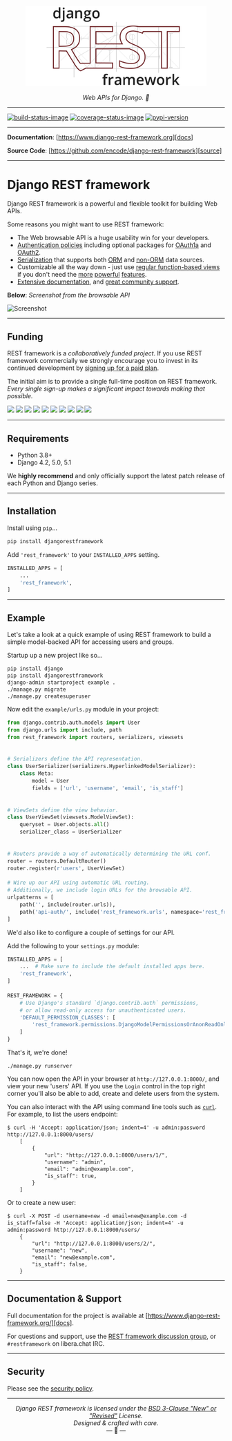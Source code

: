 <p align="center">
  <a href="https://www.django-rest-framework.org/"><img width="420px" src="https://raw.githubusercontent.com/encode/django-rest-framework/refs/heads/master/docs/img/logo.png" alt='rest_framework'></a>
</p>
<p align="center">
    <em>Web APIs for Django. 🎸</em>
</p>

---

[![build-status-image]][build-status]
[![coverage-status-image]][codecov]
[![pypi-version]][pypi]

[build-status-image]: https://github.com/encode/django-rest-framework/actions/workflows/main.yml/badge.svg
[build-status]: https://github.com/encode/django-rest-framework/actions/workflows/main.yml
[coverage-status-image]: https://img.shields.io/codecov/c/github/encode/django-rest-framework/master.svg
[codecov]: https://codecov.io/github/encode/django-rest-framework?branch=master
[pypi-version]: https://img.shields.io/pypi/v/djangorestframework.svg
[pypi]: https://pypi.org/project/djangorestframework/

---

**Documentation**: [https://www.django-rest-framework.org][docs]

**Source Code**: [https://github.com/encode/django-rest-framework][source]

---

# Django REST framework

Django REST framework is a powerful and flexible toolkit for building Web APIs.

Some reasons you might want to use REST framework:

* The Web browsable API is a huge usability win for your developers.
* [Authentication policies][authentication] including optional packages for [OAuth1a][oauth1-section]
  and [OAuth2][oauth2-section].
* [Serialization][serializers] that supports both [ORM][modelserializer-section] and [non-ORM][serializer-section] data
  sources.
* Customizable all the way down - just use [regular function-based views][functionview-section] if you don't need
  the [more][generic-views] [powerful][viewsets] [features][routers].
* [Extensive documentation][docs], and [great community support][group].

[oauth1-section]: https://www.django-rest-framework.org/api-guide/authentication/#django-rest-framework-oauth
[oauth2-section]: https://www.django-rest-framework.org/api-guide/authentication/#django-oauth-toolkit
[serializer-section]: https://www.django-rest-framework.org/api-guide/serializers/#serializers
[modelserializer-section]: https://www.django-rest-framework.org/api-guide/serializers/#modelserializer
[functionview-section]: https://www.django-rest-framework.org/api-guide/views/#function-based-views
[generic-views]: https://www.django-rest-framework.org/api-guide/generic-views/
[viewsets]: https://www.django-rest-framework.org/api-guide/viewsets/
[routers]: https://www.django-rest-framework.org/api-guide/routers/
[serializers]: https://www.django-rest-framework.org/api-guide/serializers/
[authentication]: https://www.django-rest-framework.org/api-guide/authentication/]()

**Below**: *Screenshot from the browsable API*

![Screenshot][image]

---

## Funding

REST framework is a *collaboratively funded project*. If you use
REST framework commercially we strongly encourage you to invest in its
continued development by [signing up for a paid plan][funding].

The initial aim is to provide a single full-time position on REST framework.
*Every single sign-up makes a significant impact towards making that possible.*

[![][sentry-img]][sentry-url]
[![][stream-img]][stream-url]
[![][spacinov-img]][spacinov-url]
[![][retool-img]][retool-url]
[![][bitio-img]][bitio-url]
[![][posthog-img]][posthog-url]
[![][cryptapi-img]][cryptapi-url]
[![][fezto-img]][fezto-url]
[![][svix-img]][svix-url]
[![][zuplo-img]][zuplo-url]

[funding]: https://fund.django-rest-framework.org/topics/funding/
[sponsors]: https://fund.django-rest-framework.org/topics/funding/#our-sponsors

[sentry-img]: https://raw.githubusercontent.com/encode/django-rest-framework/master/docs/img/premium/sentry-readme.png
[sentry-url]: https://getsentry.com/welcome/

[stream-img]: https://raw.githubusercontent.com/encode/django-rest-framework/master/docs/img/premium/stream-readme.png
[stream-url]: https://getstream.io/?utm_source=DjangoRESTFramework&utm_medium=Webpage_Logo_Ad&utm_content=Developer&utm_campaign=DjangoRESTFramework_Jan2022_HomePage

[spacinov-img]: https://raw.githubusercontent.com/encode/django-rest-framework/master/docs/img/premium/spacinov-readme.png
[spacinov-url]: https://www.spacinov.com/

[retool-img]: https://raw.githubusercontent.com/encode/django-rest-framework/master/docs/img/premium/retool-readme.png
[retool-url]: https://retool.com/?utm_source=djangorest&utm_medium=sponsorship

[bitio-img]: https://raw.githubusercontent.com/encode/django-rest-framework/master/docs/img/premium/bitio-readme.png
[bitio-url]: https://bit.io/jobs?utm_source=DRF&utm_medium=sponsor&utm_campaign=DRF_sponsorship

[posthog-img]: https://raw.githubusercontent.com/encode/django-rest-framework/master/docs/img/premium/posthog-readme.png
[posthog-url]: https://posthog.com?utm_source=drf&utm_medium=sponsorship&utm_campaign=open-source-sponsorship

[cryptapi-img]: https://raw.githubusercontent.com/encode/django-rest-framework/master/docs/img/premium/cryptapi-readme.png
[cryptapi-url]: https://cryptapi.io

[fezto-img]: https://raw.githubusercontent.com/encode/django-rest-framework/master/docs/img/premium/fezto-readme.png
[fezto-url]: https://www.fezto.xyz/?utm_source=DjangoRESTFramework

[svix-img]: https://raw.githubusercontent.com/encode/django-rest-framework/master/docs/img/premium/svix-premium.png
[svix-url]: https://www.svix.com/?utm_source=django-REST&utm_medium=sponsorship

[zuplo-img]: https://raw.githubusercontent.com/encode/django-rest-framework/master/docs/img/premium/zuplo-readme.png
[zuplo-url]: https://zuplo.link/django-gh

---

## Requirements

* Python 3.8+
* Django 4.2, 5.0, 5.1

We **highly recommend** and only officially support the latest patch release of
each Python and Django series.

---

## Installation

Install using `pip`...

```bash
pip install djangorestframework
```

Add `'rest_framework'` to your `INSTALLED_APPS` setting.

```python
INSTALLED_APPS = [
    ...
    'rest_framework',
]
```

---

## Example

Let's take a look at a quick example of using REST framework to build a simple model-backed API for accessing users and
groups.

Startup up a new project like so...

    pip install django
    pip install djangorestframework
    django-admin startproject example .
    ./manage.py migrate
    ./manage.py createsuperuser

Now edit the `example/urls.py` module in your project:

```python
from django.contrib.auth.models import User
from django.urls import include, path
from rest_framework import routers, serializers, viewsets


# Serializers define the API representation.
class UserSerializer(serializers.HyperlinkedModelSerializer):
    class Meta:
        model = User
        fields = ['url', 'username', 'email', 'is_staff']


# ViewSets define the view behavior.
class UserViewSet(viewsets.ModelViewSet):
    queryset = User.objects.all()
    serializer_class = UserSerializer


# Routers provide a way of automatically determining the URL conf.
router = routers.DefaultRouter()
router.register(r'users', UserViewSet)

# Wire up our API using automatic URL routing.
# Additionally, we include login URLs for the browsable API.
urlpatterns = [
    path('', include(router.urls)),
    path('api-auth/', include('rest_framework.urls', namespace='rest_framework')),
]
```

We'd also like to configure a couple of settings for our API.

Add the following to your `settings.py` module:

```python
INSTALLED_APPS = [
    ...  # Make sure to include the default installed apps here.
    'rest_framework',
]

REST_FRAMEWORK = {
    # Use Django's standard `django.contrib.auth` permissions,
    # or allow read-only access for unauthenticated users.
    'DEFAULT_PERMISSION_CLASSES': [
        'rest_framework.permissions.DjangoModelPermissionsOrAnonReadOnly',
    ]
}
```

That's it, we're done!

```shell
./manage.py runserver
```

You can now open the API in your browser at `http://127.0.0.1:8000/`, and view your new 'users' API. If you use the
`Login` control in the top right corner you'll also be able to add, create and delete users from the system.

You can also interact with the API using command line tools such as [`curl`](https://curl.haxx.se/). For example, to
list the users endpoint:

```shell
$ curl -H 'Accept: application/json; indent=4' -u admin:password http://127.0.0.1:8000/users/
    [
        {
            "url": "http://127.0.0.1:8000/users/1/",
            "username": "admin",
            "email": "admin@example.com",
            "is_staff": true,
        }
    ]
```

Or to create a new user:

```shell
$ curl -X POST -d username=new -d email=new@example.com -d is_staff=false -H 'Accept: application/json; indent=4' -u admin:password http://127.0.0.1:8000/users/
    {
        "url": "http://127.0.0.1:8000/users/2/",
        "username": "new",
        "email": "new@example.com",
        "is_staff": false,
    }
```

---

## Documentation & Support

Full documentation for the project is available at [https://www.django-rest-framework.org/][docs].

For questions and support, use the [REST framework discussion group][group], or `#restframework` on libera.chat IRC.

---

## Security

Please see the [security policy][security-policy].

[security-policy]: https://github.com/encode/django-rest-framework/security/policy

---

<p align="center">
<i>Django REST framework is licensed under the
<a href="https://github.com/encode/django-rest-framework/blob/master/LICENSE.md">BSD 3-Clause "New" or "Revised"</a> License.<br/>
Designed & crafted with care.</i><br/>
&mdash; 🎸 &mdash;
</p>


<!-- Common links -->
[group]: https://groups.google.com/forum/?fromgroups#!forum/django-rest-framework
[image]: https://www.django-rest-framework.org/img/quickstart.png
[docs]: https://www.django-rest-framework.org/
[source]: https://github.com/encode/django-rest-framework
[license]: https://github.com/encode/django-rest-framework/blob/master/LICENSE.md
